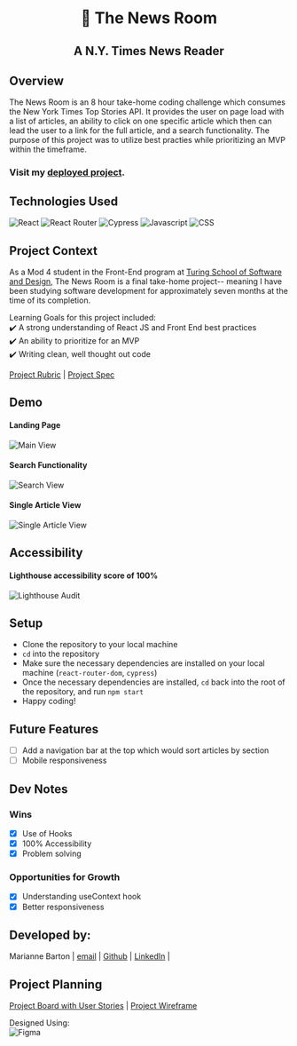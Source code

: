 <h1 align="center">📰 The News Room</h1>
<h2 align="center">A N.Y. Times News Reader</h2>

## Overview
The News Room is an 8 hour take-home coding challenge which consumes the New York Times Top Stories API. It provides the user on page load with a list of articles, an ability to click on one specific article which then can lead the user to a link for the full article, and a search functionality. The purpose of this project was to utilize best practies while prioritizing an MVP within the timeframe. 

### Visit my [deployed project](https://ny-news-7rnb-isef3msg1-mhbarton.vercel.app/).

## Technologies Used
![React](https://img.shields.io/badge/react-%2320232a.svg?style=for-the-badge&logo=react&logoColor=%2361DAFB) 
![React Router](https://img.shields.io/badge/React_Router-CA4245?style=for-the-badge&logo=react-router&logoColor=white)
![Cypress](https://img.shields.io/badge/-cypress-%23E5E5E5?style=for-the-badge&logo=cypress&logoColor=058a5e) 
![Javascript](https://img.shields.io/badge/JavaScript-323330?style=for-the-badge&logo=javascript&logoColor=F7DF1E) 
![CSS](https://img.shields.io/badge/CSS3-1572B6?style=for-the-badge&logo=css3&logoColor=white) 

## Project Context
As a Mod 4 student in the Front-End program at [Turing School of Software and Design](https://frontend.turing.edu/), The News Room is a final take-home project-- meaning I have been studying software development for approximately seven months at the time of its completion.

Learning Goals for this project included:      
✔️ A strong understanding of React JS and Front End best practices<br> 
✔️ An ability to prioritize for an MVP<br>
✔️ Writing clean, well thought out code <br>

[Project Rubric](https://mod4.turing.edu/projects/take_home/) |
[Project Spec](https://mod4.turing.edu/projects/take_home/take_home_fe)

## Demo
#### Landing Page
![Main View](https://user-images.githubusercontent.com/102000070/210942252-7b696757-c23b-4f4b-864a-54bfc0c1b99a.gif)

#### Search Functionality
![Search View](https://user-images.githubusercontent.com/102000070/211053771-27a44ccd-2f77-4a1c-b141-2c5a98fc9b96.gif)

#### Single Article View
![Single Article View](https://user-images.githubusercontent.com/102000070/210942659-94eecdc8-bb3c-4a7f-85c1-d677ef842aba.gif)

## Accessibility
#### Lighthouse accessibility score of 100%
![Lighthouse Audit](https://user-images.githubusercontent.com/102000070/210941535-4b06b7ff-68f5-4277-87e1-2d88ac9d13fa.jpeg)

## Setup
- Clone the repository to your local machine
- `cd` into the repository
- Make sure the necessary dependencies are installed on your local machine (`react-router-dom`, `cypress`)
- Once the necessary dependencies are installed, `cd` back into the root of the repository, and run `npm start`
- Happy coding!

## Future Features
- [ ] Add a navigation bar at the top which would sort articles by section
- [ ] Mobile responsiveness

## Dev Notes
### Wins
- [x] Use of Hooks
- [x] 100% Accessibility
- [X] Problem solving

### Opportunities for Growth
- [x] Understanding useContext hook
- [x] Better responsiveness

## Developed by:
Marianne Barton |
[email](mhood24@gmail.com) |
[Github](github.com/mhbarton ) |
[LinkedIn](linkedin.com/in/marianne-barton-1307) |

## Project Planning
[Project Board with User Stories](https://github.com/users/mhbarton/projects/4/views/1) |
[Project Wireframe](https://www.figma.com/file/arQ1cKkGV3zeWDnjQQMynA/Take-home?node-id=0%3A1&t=SenMR7xCDYQmyE2q-0) <br>

Designed Using: <br>
![Figma](https://img.shields.io/badge/figma-%23F24E1E.svg?style=for-the-badge&logo=figma&logoColor=white) 
